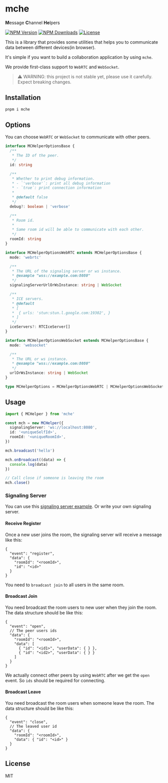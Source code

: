 # mche

**M**essage **C**hannel **He**lpers

<a href="https://www.npmjs.com/package/mche" target="_blank" rel="noopener noreferrer"><img src="https://badgen.net/npm/v/mche" alt="NPM Version" /></a>
<a href="https://www.npmjs.com/package/mche" target="_blank" rel="noopener noreferrer"><img src="https://badgen.net/npm/dt/mche" alt="NPM Downloads" /></a>
<a href="https://github.com/alexzhang1030/mche/blob/main/LICENSE" target="_blank" rel="noopener noreferrer"><img src="https://badgen.net/github/license/alexzhang1030/mche" alt="License" /></a>

This is a library that provides some utilities that helps you to communicate data between different devices(in browser).

It's simple if you want to build a collaboration application by using `mche`.

We provide first-class support to `WebRTC` and `WebSocket`.

> ⚠️ WARNING: this project is not stable yet, please use it carefully. Expect breaking changes.

## Installation

```bash
pnpm i mche
```

## Options

You can choose `WebRTC` or `WebSocket` to communicate with other peers.

```ts
interface MCHelperOptionsBase {
  /**
   * The ID of the peer.
   */
  id: string

  /**
   * Whether to print debug information.
   * - `'verbose'`: print all debug information
   * - `true`: print connection information
   *
   * @default false
   */
  debug?: boolean | 'verbose'

  /**
   * Room id.
   *
   * Same room id will be able to communicate with each other.
   */
  roomId: string
}

interface MCHelperOptionsWebRTC extends MCHelperOptionsBase {
  mode: 'webrtc'

  /**
   * The URL of the signaling server or ws instance.
   * @example "wss://example.com:8080"
   */
  signalingServerUrlOrWsInstance: string | WebSocket

  /**
   * ICE servers.
   * @default
   * [
   *  { urls: 'stun:stun.l.google.com:19302', }
   * ]
   */
  iceServers?: RTCIceServer[]
}

interface MCHelperOptionsWebSocket extends MCHelperOptionsBase {
  mode: 'websocket'

  /**
   * The URL or ws instance.
   * @example "wss://example.com:8080"
   */
  urlOrWsInstance: string | WebSocket
}

type MCHelperOptions = MCHelperOptionsWebRTC | MCHelperOptionsWebSocket
```

## Usage

```ts
import { MCHelper } from 'mche'

const mch = new MCHelper({
  signalingServer: 'ws://localhost:8080',
  id: '<uniqueSelfId>',
  roomId: '<uniqueRoomId>',
})

mch.broadcast('hello')

mch.onBroadcast((data) => {
  console.log(data)
})

// Call close if someone is leaving the room
mch.close()
```

### Signaling Server

You can use this [signaling server example](https://github.com/alexzhang1030/mche-signaler). Or write your own signaling server.

#### Receive Register

Once a new user joins the room, the signaling server will receive a message like this:

```jsonc
{
  "event": "register",
  "data": {
    "roomId": "<roomId>",
    "id": "<id>"
  }
}
```

You need to `broadcast join` to all users in the same room.

#### Broadcast Join

You need broadcast the room users to new user when they join the room. The data structure should be like this:

```jsonc
{
  "event": "open",
  // The peer users ids
  "data": {
    "roomId": "<roomId>",
    "data": [
      { "id": "<id1>", "userData": { } },
      { "id": "<id2>", "userData": { } }
    ]
  }
}
```

We actually connect other peers by using `WebRTC` after we get the `open` event. So `ids` should be required for connecting.

#### Broadcast Leave

You need broadcast the room users when someone leave the room. The data structure should be like this:

```jsonc
{
  "event": "close",
  // The leaved user id
  "data": {
    "roomId": "<roomId>",
    "data": { "id": "<id>" }
  }
}
```

## License

MIT
